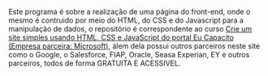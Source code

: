 Este programa é sobre a realização de uma página do front-end, onde o mesmo é contruido por meio do HTML, do CSS e do Javascript para a manipulação de dados, o repositório é correspondente ao curso <a href="https://www.eucapacito.com.br/cursos/crie-um-site-simples-usando-html-css-e-javascript/">Crie um site simples usando HTML, CSS e JavaScript do portal Eu Capacito (Empresa parceira: Microsoft)</a>, álem dela possui outros parceiros neste site como o Google, o Salesforce, FIAP, Oracle, Seasa Experian, EY e outros parceiros, todos de forma GRATUITA E ACESSIVEL.
